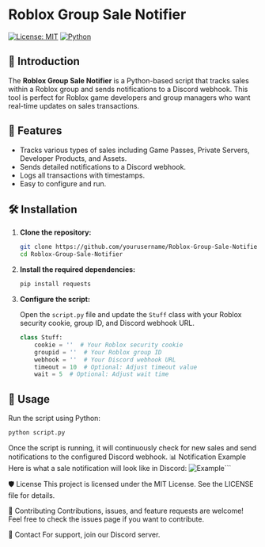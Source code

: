 # Roblox Group Sale Notifier

[![License: MIT](https://img.shields.io/badge/License-MIT-yellow.svg)](https://opensource.org/licenses/MIT)
[![Python](https://img.shields.io/badge/Python-3.8%2B-blue.svg)](https://www.python.org/downloads/)

## 🚀 Introduction

The **Roblox Group Sale Notifier** is a Python-based script that tracks sales within a Roblox group and sends notifications to a Discord webhook. This tool is perfect for Roblox game developers and group managers who want real-time updates on sales transactions.

## 📜 Features

- Tracks various types of sales including Game Passes, Private Servers, Developer Products, and Assets.
- Sends detailed notifications to a Discord webhook.
- Logs all transactions with timestamps.
- Easy to configure and run.

## 🛠️ Installation

1. **Clone the repository:**

    ```bash
    git clone https://github.com/yourusername/Roblox-Group-Sale-Notifier.git
    cd Roblox-Group-Sale-Notifier
    ```

2. **Install the required dependencies:**

    ```bash
    pip install requests
    ```

3. **Configure the script:**

    Open the `script.py` file and update the `Stuff` class with your Roblox security cookie, group ID, and Discord webhook URL.

    ```python
    class Stuff:
        cookie = ''  # Your Roblox security cookie
        groupid = ''  # Your Roblox group ID
        webhook = ''  # Your Discord webhook URL
        timeout = 10  # Optional: Adjust timeout value
        wait = 5  # Optional: Adjust wait time
    ```

## 📄 Usage

Run the script using Python:

```bash
python script.py
```
Once the script is running, it will continuously check for new sales and send notifications to the configured Discord webhook.
📊 Notification Example
Here is what a sale notification will look like in Discord:
![Example](https://i.imgur.com/oFIZdRd.png)```

🛡️ License
This project is licensed under the MIT License. See the LICENSE file for details.

🤝 Contributing
Contributions, issues, and feature requests are welcome! Feel free to check the issues page if you want to contribute.

💬 Contact
For support, join our Discord server.


